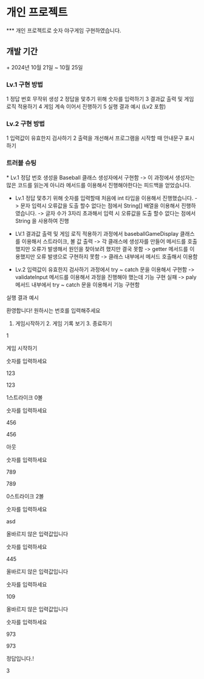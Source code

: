<H1>개인 프로젝트</H1>
***
개인 프로젝트로 숫자 야구게임 구현하였습니다. 

<H2>개발 기간</H2>
+ 2024년 10월 21일 ~ 10월 25일

<H3>Lv.1 구현 방법</H3>
1 정답 번호 무작위  생성
2 정답을 맟추기 위해 숫자를 입력하기
3 결과값 출력 및 게임 로직 적용하기
4 게임 계속 이어서 진행하기
5 실행 결과 예시 (Lv2 포함)

<H3>Lv.2 구현 방법</H3>
1 입력값이 유효한지 검사하기
2 출력을 개선해서 프로그램을 시작할 때 안내문구 표시하기

<H3>트러블 슈팅</H3>
* Lv.1 정답 번호 생성을 Baseball 클래스 생성자에서 구현함
-> 이 과정에서 생성자는 많은 코드를 읽는게 아니라 메서드를 이용해서 진행해야한다는 피드백을 얻었습니다.

* Lv.1 정답 맟추기 위해 숫자를 입력할때 처음에 int 타입을 이용해서 진행했습니다.
-> 문자 입력시 오류값을 도출 할수 없다는 점에서 String[] 배열을 이용해서 진행하였습니다.
-> 글자 수가 3자리 초과해서 입력 시 오류값을 도출 할수 없다는 점에서 String 을 사용하여 진행

* LV.1 결과값 출력 및 게임 로직 적용하기 과정에서 baseballGameDisplay 클래스를 이용해서 스트라이크, 볼 값 출력
-> 각 클래스에 생성자를 만들어  메서드를 호출했지만 오류가 발생해서 원인을 찾아보려 했지만 결국 못함
-> getter 메서드를 이용했지만  오류 발생으로 구현하지 못함
-> 클래스 내부에서 메서드 호출해서 이용함

* Lv.2 입력값이 유효한지 검사하기 과정에서 try ~ catch 문을 이용해서 구현함
-> validateInput 메서드를 이용해서 과정을 진행해야 했는데 기능 구현 실패
-> paly 메서드 내부에서 try ~ catch 문을 이용해서 기능 구현함


실행 결과 예시 

환영합니다! 원하시는 번호를 입력해주세요

1. 게임시작하기 2. 게임 기록 보기 3. 종료하기

1

게임 시작하기

숫자를 입력하세요

123

123

1스트라이크 0볼


숫자를 입력하세요

456

456

아웃


숫자를 입력하세요

789

789

0스트라이크 2볼

숫자를 입력하세요

asd

올바르지 않은 입력값입니다

숫자를 입력하세요

445

올바르지 않은 입력값입니다

숫자를 입력하세요

109

올바르지 않은 입력값입니다

숫자를 입력하세요

973

973

정답입니다.!

3
